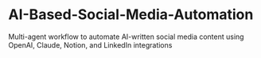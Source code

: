 # AI-Based-Social-Media-Automation
Multi-agent workflow to automate AI-written social media content using OpenAI, Claude, Notion, and LinkedIn integrations
